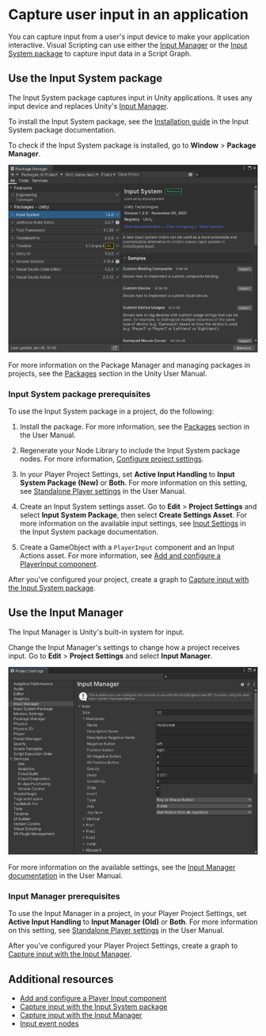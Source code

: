 ﻿# Capture user input in an application

You can capture input from a user's input device to make your application interactive. Visual Scripting can use either the [Input Manager](https://docs.unity3d.com/Manual/class-InputManager.html) or the [Input System package](https://docs.unity3d.com/Packages/com.unity.inputsystem@latest) to capture input data in a Script Graph. 

## Use the Input System package 

The Input System package captures input in Unity applications. It uses any input device and replaces Unity's [Input Manager](#use-the-input-manager). 

To install the Input System package, see the [Installation guide](https://docs.unity3d.com/Packages/com.unity.inputsystem@latest/index.html?subfolder=/manual/Installation.html) in the Input System package documentation. 

To check if the Input System package is installed, go to **Window** &gt; **Package Manager**.

![An image of the Package Manager window, that displays the Input System package.](images/vs-input-system-package-manager.png)

For more information on the Package Manager and managing packages in projects, see the [Packages](https://docs.unity3d.com/Manual/PackagesList.html) section in the Unity User Manual. 

### Input System package prerequisites

To use the Input System package in a project, do the following: 

1. Install the package. For more information, see the [Packages](https://docs.unity3d.com/Manual/PackagesList.html) section in the User Manual. 

2. Regenerate your Node Library to include the Input System package nodes. For more information, [Configure project settings](vs-configuration.md#Regen).

3. In your Player Project Settings, set **Active Input Handling** to **Input System Package (New)** or **Both**. For more information on this setting, see [Standalone Player settings](https://docs.unity3d.com/Manual/class-PlayerSettingsStandalone.html#Configuration) in the User Manual.

4. Create an Input System settings asset. Go to **Edit** &gt; **Project Settings** and select **Input System Package**, then select **Create Settings Asset**. For more information on the available input settings, see [Input Settings](https://docs.unity3d.com/Packages/com.unity.inputsystem@latest/index.html?subfolder=/manual/Settings.html) in the Input System package documentation.

5. Create a GameObject with a `PlayerInput` component and an Input Actions asset. For more information, see [Add and configure a PlayerInput component](vs-capture-player-input-add-component.md).

After you've configured your project, create a graph to [Capture input with the Input System package](vs-capturing-player-inputs-new.md).

## Use the Input Manager

The Input Manager is Unity's built-in system for input. 

Change the Input Manager's settings to change how a project receives input. Go to **Edit** &gt; **Project Settings** and select **Input Manager**. 

![An image of the Unity Editor's Project Settings window, that displays the Input Manager's settings for its Horizontal axis.](images/vs-input-manager-project-settings.png)

For more information on the available settings, see the [Input Manager documentation](https://docs.unity3d.com/Documentation/Manual/class-InputManager.html) in the User Manual.

### Input Manager prerequisites

To use the Input Manager in a project, in your Player Project Settings, set **Active Input Handling** to **Input Manager (Old)** or **Both**. For more information on this setting, see [Standalone Player settings](https://docs.unity3d.com/Manual/class-PlayerSettingsStandalone.html#Configuration) in the User Manual.

After you’ve configured your Player Project Settings, create a graph to [Capture input with the Input Manager](vs-capturing-player-inputs-old.md).

## Additional resources

- [Add and configure a Player Input component](vs-capture-player-input-add-component.md)
- [Capture input with the Input System package](vs-capturing-player-inputs-new.md)
- [Capture input with the Input Manager](vs-capturing-player-inputs-old.md)
- [Input event nodes](vs-input-nodes.md)
